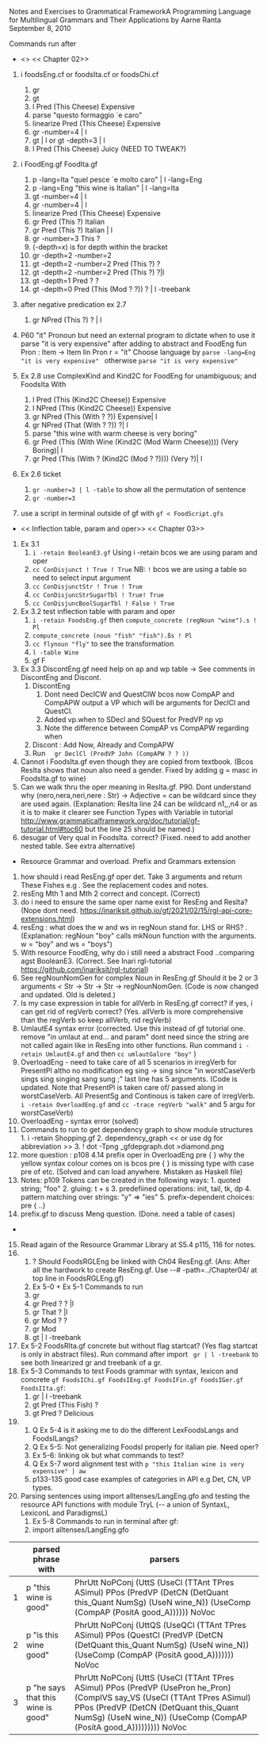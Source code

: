 Notes and Exercises to Grammatical FrameworkA Programming Language for Multilingual Grammars and Their Applications by Aarne Ranta September 8, 2010

Commands run after
* <<FOOD>>  << Chapter 02>>
1. i foodsEng.cf or foodsIta.cf or foodsChi.cf
   1. gr
   2. gt
   3. l Pred (This Cheese) Expensive
   4. parse "questo formaggio `e caro"
   5. linearize Pred (This Cheese) Expensive
   6. gr -number=4 | l
   7. gt | l  or gt -depth=3 | l
   8. l Pred (This Cheese) Juicy (NEED TO TWEAK?)
2. i FoodEng.gf FoodIta.gf
   1. p -lang=Ita "quel pesce `e molto caro" | l -lang=Eng
   2. p -lang=Eng "this wine is Italian" | l -lang=Ita
   3. gt -number=4 | l
   4. gr -number=4 | l
   5. linearize Pred (This Cheese) Expensive
   6. gr Pred (This ?) Italian
   7. gr Pred (This ?) Italian | l
   8. gr -number=3 This ?
   9. (-depth=x) is for depth within the bracket
   10. gr -depth=2 -number=2
   11. gt -depth=2 -number=2 Pred (This ?) ?
   12. gt -depth=2 -number=2 Pred (This ?) ?|l
   13. gt -depth=1 Pred ? ?
   14. gt -depth=0 Pred (This (Mod ? ?)) ? | l -treebank
3. after negative predication ex 2.7
   1. gr NPred (This ?) ? | l

4. P60 "it"  Pronoun but need an external program to dictate when to use it
   parse "it is very expensive" after adding to abstract and FoodEng
   fun Pron : Item -> Item
   lin Pron r = "it"
   Choose language by ```parse -lang=Eng "it is very expensive" ```  otherwise ```parse "it is very expensive"```

6. Ex 2.8 use ComplexKind and Kind2C for FoodEng for unambiguous; and FoodsIta With
   1. l Pred (This (Kind2C Cheese)) Expensive
   2. l NPred (This (Kind2C Cheese)) Expensive
   3. gr NPred (This (With ? ?)) Expensive| l
   4. gr NPred (That (With ? ?)) ?| l
   5. parse "this wine with warm cheese is very boring"
   6. gr Pred (This (With Wine (Kind2C (Mod Warm Cheese)))) (Very Boring)| l
   7. gr Pred (This (With ? (Kind2C (Mod ? ?)))) (Very ?)| l

7. Ex 2.6 ticket
   1. ```gr -number=3 | l -table``` to show all the permutation of sentence
   2. ```gr -number=3```

8. use a script in terminal outside of gf with ```gf < FoodScript.gfs```

* << Inflection table, param and oper>> << Chapter 03>>
1. Ex 3.1
   1.  ```i -retain BooleanE3.gf``` Using i -retain bcos we are using param and oper
   2.  ```cc ConDisjunct ! True ! True``` NB: ```!``` bcos we are using    a table so need to select input argument
   3.  ```cc ConDisjunctStr ! True ! True```
   4.  ```cc ConDisjuncStrSugarTbl ! True! True```
   5.  ``` cc ConDisjuncBoolSugarTbl ! False ! True ```
2. Ex 3.2
   test inflection table with param and oper
   1.  ```i -retain FoodsEng.gf```  then ```compute_concrete (regNoun "wine").s ! Pl```
   2.  ```compute_concrete (noun "fish" "fish").ßs ! Pl```
   3.  ```cc flynoun "fly"``` to see the transformation
   4.  ```l -table Wine```
   5.  gf F
3. Ex 3.3 DiscontEng.gf need help on ap and wp table ->  See comments in DiscontEng and Discont.
   1. DiscontEng
      1. Dont need DeclCW and QuestClW bcos now CompAP and CompAPW output a VP which will be arguments for DeclCl and QuestCl.
      2. Added vp.when to SDecl and SQuest for PredVP np vp
      3. Note the difference between CompAP vs CompAPW regarding when
   2. Discont : Add Now, Already and CompAPW
   3. Run ```  gr DeclCl (PredVP John (CompAPW ? ? ))```
4. Cannot i FoodsIta.gf even though they are copied from textbook. (Bcos ResIta shows that noun also need a gender. Fixed by adding g = masc in FoodsIta.gf to wine)
5. Can we walk thru the oper meaning in ResIta.gf. P90. Dont understand why (nero,nera,neri,nere : Str) -> Adjective =  can be wildcard since they are used again. (Explanation: ResIta line 24 can be wildcard n1,_,_,n4 or as it is to make it clearer see Function Types with Variable in tutorial http://www.grammaticalframework.org/doc/tutorial/gf-tutorial.html#toc60 but the line 25 should be named.)
6. desugar of Very qual in FoodsIta. correct? (Fixed. need to add another nested table. See extra alternative)
* <Ch04> Resource Grammar and overload. Prefix and Grammars extension
1. how should i read ResEng.gf oper det. Take 3 arguments and return These Fishes e.g . See the replacement codes and notes.
2. resEng Mth 1 and Mth 2 correct and concept. (Correct)
3. do i need to ensure the same oper name exist for ResEng and ResIta? (Nope dont need. https://inariksit.github.io/gf/2021/02/15/rgl-api-core-extensions.html)
4. resEng : what does the w and ws in regNoun stand for. LHS or RHS? .
    (Explanation: regNoun "boy" calls mkNoun function with the arguments. w = "boy" and ws = "boys")
5.  With resource FoodEng, why do i still need a abstract Food ..comparing agst BooleanE3. (Correct. See Inari rgl-tutorial https://github.com/inariksit/rgl-tutorial)
6.  See regNounNomGen for complex Noun in ResEng.gf Should it be 2 or 3 arguments < Str -> Str -> Str -> regNounNomGen. (Code is now changed and updated. Old is deleted.)
7.  Is my case expression in table for allVerb in ResEng.gf correct? if yes, i can get rid of regVerb correct? (Yes. allVerb is more comprehensive than the regVerb so keep allVerb, rid regVerb)
8.  UmlautE4 syntax error (corrected. Use this instead of gf tutorial one. remove "in umlaut at end... and param" dont need since the string are not called again like in ResEng into other functions. Run command ```i -retain UmlautE4.gf``` and then ```cc umlautGalore "boy"``` )
9.  OverloadEng - need to take care of all 5 scenarios in irregVerb for PresentPl altho no modification eg sing -> sing since  "in worstCaseVerb sings sing singing sang sung ;" last line has 5 arguments.    (Code is updated. Note that PresentPl is taken care of/ passed along in worstCaseVerb. All PresentSg and Continous is taken care of irregVerb. ```i -retain OverloadEng.gf``` and ```cc -trace regVerb "walk"``` and 5 argu for worstCaseVerb)
10.  OverloadEng - syntax error  (solved)
11.  Commands to run to get dependency graph to show module structures
    1.  i -retain Shopping.gf
    2.  dependency_graph   << or use dg for abbreviation >>
    3.  ! dot -Tpng _gfdepgraph.dot >diamond.png
12.  more question : p108 4.14 prefix oper in OverloadEng pre { } why the yellow syntax colour comes on is bcos pre { } is missing type with case pre of  etc. (Solved and can load anywhere. Mistaken as Haskell file)
13.  Notes: p109 Tokens can be created in the following ways:
    1.  quoted string; "foo"
    2.  gluing: t + s
    3.  predefiined operations: init, tail, tk, dp
    4.  pattern matching over strings: "y" => "ies"
    5.  prefix-dependent choices: pre { ..}
14. prefix.gf to discuss  Meng question. (Done. need a table of cases)
* <Ch05>
15. Read again of the Resource Grammar Library at S5.4 p115, 116 for notes.
16. 1. ? Should FoodsRGLEng be linked with Ch04 ResEng.gf. (Ans: After all the hardwork to create ResEng.gf. Use --# -path=../Chapter04/ at top line in FoodsRGLEng.gf)
    2. Ex 5-0 + Ex 5-1 Commands to run
      1. gr
      2. gr Pred ? ? |l
      3. gr That ? |l
      4. gr Mod ? ?
      5. gr Mod
      6. gt | l -treebank
17. Ex 5-2 FoodsRIta.gf concrete but without flag startcat? (Yes flag startcat is only in abstract files). Run command after import ``` gr | l -treebank``` to see both linearized gr and treebank of a gr.
18. Ex 5-3 Commands to test Foods grammar with syntax, lexicon and concrete `gf FoodsIChi.gf FoodsIEng.gf FoodsIFin.gf FoodsIGer.gf FoodsIIta.gf`:
      1. gr | l -treebank
      2. gt Pred (This Fish) ?
      3. gt Pred ? Delicious
19. 1. Q Ex 5-4 is it asking me to do the different LexFoodsLangs and FoodsILangs?
    2. Q Ex 5-5: Not generalizing FoodsI properly for italian pie. Need oper?
    3. Ex 5-6: linking ok but what commands to test?
    4. Q Ex 5-7 word alignment test with `p "this Italian wine is very expensive" | aw`
    5.  p133-135 good case examples of categories in API e.g Det, CN, VP types.
20. Parsing sentences using import alltenses/LangEng.gfo and testing the resource API functions with module TryL (-- a union of SyntaxL, LexiconL and ParadigmsL)
    1.  Ex 5-8 Commands to run in terminal after gf:
       1.  import alltenses/LangEng.gfo

|  | parsed phrase with | parsers |
| --- | --- | --- |
| 1 | p "this wine is good" | PhrUtt NoPConj (UttS (UseCl (TTAnt TPres ASimul) PPos (PredVP (DetCN (DetQuant this_Quant NumSg) (UseN wine_N)) (UseComp (CompAP (PositA good_A)))))) NoVoc |
| 2 | p "is this wine good" | PhrUtt NoPConj (UttQS (UseQCl (TTAnt TPres ASimul) PPos (QuestCl (PredVP (DetCN (DetQuant this_Quant NumSg) (UseN wine_N)) (UseComp (CompAP (PositA good_A))))))) NoVoc |
| 3 | p "he says that this wine is good" | PhrUtt NoPConj (UttS (UseCl (TTAnt TPres ASimul) PPos (PredVP (UsePron he_Pron) (ComplVS say_VS (UseCl (TTAnt TPres ASimul) PPos (PredVP (DetCN (DetQuant this_Quant NumSg) (UseN wine_N)) (UseComp (CompAP (PositA good_A))))))))) NoVoc |

